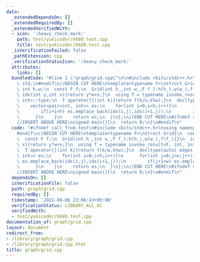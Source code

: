 ```yaml
---
data:
  _extendedDependsOn: []
  _extendedRequiredBy: []
  _extendedVerifiedWith:
  - icon: ':heavy_check_mark:'
    path: test/yukicoder/6680.test.cpp
    title: test/yukicoder/6680.test.cpp
  _isVerificationFailed: false
  _pathExtension: cpp
  _verificationStatusIcon: ':heavy_check_mark:'
  attributes:
    links: []
  bundledCode: "#line 1 \"graph/grid.cpp\"\n\n#include <bits/stdc++.h>\nusing namespace\
    \ std;\n#endif\n//BEGIN CUT HERE\ntemplate<typename F>\nstruct Grid{\n  const\
    \ int h,w;\n  const F f;\n  Grid(int h_,int w_,F f_):h(h_),w(w_),f(f_){}\n  int\
    \ idx(int y,int x){return y*w+x;}\n  using T = typename invoke_result<F, int,\
    \ int>::type;\n  T operator[](int k){return f(k/w,k%w);}\n  decltype(auto) edges(){\n\
    \    vector<pair<int, int>> es;\n    for(int i=0;i<h;i++){\n      for(int j=0;j<w;j++){\n\
    \        if(i+1<h) es.emplace_back(idx(i,j),idx(i+1,j));\n        if(j+1<w) es.emplace_back(idx(i,j),idx(i,j+1));\n\
    \      }\n    }\n    return es;\n  }\n};\n//END CUT HERE\n#ifndef call_from_test\n\
    //INSERT ABOVE HERE\nsigned main(){\n  return 0;\n}\n#endif\n"
  code: "#ifndef call_from_test\n#include <bits/stdc++.h>\nusing namespace std;\n\
    #endif\n//BEGIN CUT HERE\ntemplate<typename F>\nstruct Grid{\n  const int h,w;\n\
    \  const F f;\n  Grid(int h_,int w_,F f_):h(h_),w(w_),f(f_){}\n  int idx(int y,int\
    \ x){return y*w+x;}\n  using T = typename invoke_result<F, int, int>::type;\n\
    \  T operator[](int k){return f(k/w,k%w);}\n  decltype(auto) edges(){\n    vector<pair<int,\
    \ int>> es;\n    for(int i=0;i<h;i++){\n      for(int j=0;j<w;j++){\n        if(i+1<h)\
    \ es.emplace_back(idx(i,j),idx(i+1,j));\n        if(j+1<w) es.emplace_back(idx(i,j),idx(i,j+1));\n\
    \      }\n    }\n    return es;\n  }\n};\n//END CUT HERE\n#ifndef call_from_test\n\
    //INSERT ABOVE HERE\nsigned main(){\n  return 0;\n}\n#endif\n"
  dependsOn: []
  isVerificationFile: false
  path: graph/grid.cpp
  requiredBy: []
  timestamp: '2021-08-06 23:06:43+09:00'
  verificationStatus: LIBRARY_ALL_AC
  verifiedWith:
  - test/yukicoder/6680.test.cpp
documentation_of: graph/grid.cpp
layout: document
redirect_from:
- /library/graph/grid.cpp
- /library/graph/grid.cpp.html
title: graph/grid.cpp
---
```

